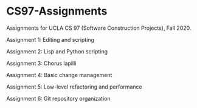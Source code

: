 # CS97-Assignments
Assignments for UCLA CS 97 (Software Construction Projects), Fall 2020.

Assignment 1: Editing and scripting

Assignment 2: Lisp and Python scripting

Assignment 3: Chorus lapilli

Assignment 4: Basic change management

Assignment 5: Low-level refactoring and performance

Assignment 6: Git repository organization
